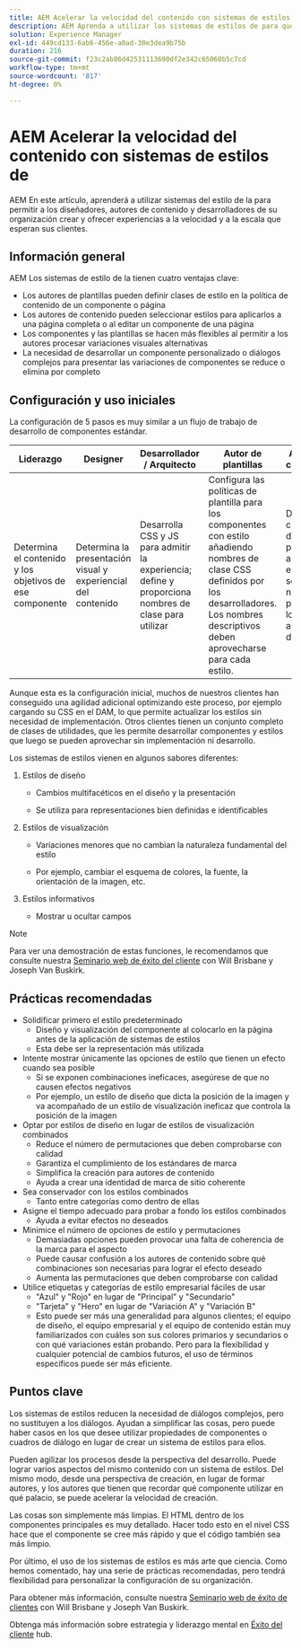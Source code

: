 ```yaml
---
title: AEM Acelerar la velocidad del contenido con sistemas de estilos de
description: AEM Aprenda a utilizar los sistemas de estilos de para que los diseñadores, los autores de contenido y los desarrolladores de su organización puedan crear y ofrecer experiencias a la velocidad y a la escala que esperan sus clientes.
solution: Experience Manager
exl-id: 449cd133-6ab6-456e-a0ad-30e3dea9b75b
duration: 216
source-git-commit: f23c2ab86d42531113690df2e342c65060b5c7cd
workflow-type: tm+mt
source-wordcount: '817'
ht-degree: 0%

---
```


# AEM Acelerar la velocidad del contenido con sistemas de estilos de

AEM En este artículo, aprenderá a utilizar sistemas del estilo de la para permitir a los diseñadores, autores de contenido y desarrolladores de su organización crear y ofrecer experiencias a la velocidad y a la escala que esperan sus clientes.

## Información general

AEM Los sistemas de estilo de la tienen cuatro ventajas clave:

* Los autores de plantillas pueden definir clases de estilo en la política de contenido de un componente o página
* Los autores de contenido pueden seleccionar estilos para aplicarlos a una página completa o al editar un componente de una página
* Los componentes y las plantillas se hacen más flexibles al permitir a los autores procesar variaciones visuales alternativas
* La necesidad de desarrollar un componente personalizado o diálogos complejos para presentar las variaciones de componentes se reduce o elimina por completo

## Configuración y uso iniciales

La configuración de 5 pasos es muy similar a un flujo de trabajo de desarrollo de componentes estándar.

| **Liderazgo** | **Designer** | **Desarrollador / Arquitecto** | **Autor de plantillas** | **Autor de contenido** |
| --- | --- | --- | --- | --- |
| Determina el contenido y los objetivos de ese componente | Determina la presentación visual y experiencial del contenido | Desarrolla CSS y JS para admitir la experiencia; define y proporciona nombres de clase para utilizar | Configura las políticas de plantilla para los componentes con estilo añadiendo nombres de clase CSS definidos por los desarrolladores. Los nombres descriptivos deben aprovecharse para cada estilo. | Durante la creación de páginas, aplica los estilos según sea necesario para lograr la apariencia deseada |

Aunque esta es la configuración inicial, muchos de nuestros clientes han conseguido una agilidad adicional optimizando este proceso, por ejemplo cargando su CSS en el DAM, lo que permite actualizar los estilos sin necesidad de implementación. Otros clientes tienen un conjunto completo de clases de utilidades, que les permite desarrollar componentes y estilos que luego se pueden aprovechar sin implementación ni desarrollo.

Los sistemas de estilos vienen en algunos sabores diferentes:

1. Estilos de diseño

   * Cambios multifacéticos en el diseño y la presentación

   * Se utiliza para representaciones bien definidas e identificables

1. Estilos de visualización
   * Variaciones menores que no cambian la naturaleza fundamental del estilo

   * Por ejemplo, cambiar el esquema de colores, la fuente, la orientación de la imagen, etc.

1. Estilos informativos

   * Mostrar u ocultar campos

>[!NOTE]
>
>Para ver una demostración de estas funciones, le recomendamos que consulte nuestra [Seminario web de éxito del cliente](https://adobecustomersuccess.adobeconnect.com/pob610c9mffjmp4/) con Will Brisbane y Joseph Van Buskirk.

## Prácticas recomendadas

* Solidificar primero el estilo predeterminado
   * Diseño y visualización del componente al colocarlo en la página antes de la aplicación de sistemas de estilos
   * Esta debe ser la representación más utilizada
* Intente mostrar únicamente las opciones de estilo que tienen un efecto cuando sea posible
   * Si se exponen combinaciones ineficaces, asegúrese de que no causen efectos negativos
   * Por ejemplo, un estilo de diseño que dicta la posición de la imagen y va acompañado de un estilo de visualización ineficaz que controla la posición de la imagen
* Optar por estilos de diseño en lugar de estilos de visualización combinados
   * Reduce el número de permutaciones que deben comprobarse con calidad
   * Garantiza el cumplimiento de los estándares de marca
   * Simplifica la creación para autores de contenido
   * Ayuda a crear una identidad de marca de sitio coherente
* Sea conservador con los estilos combinados
   * Tanto entre categorías como dentro de ellas
* Asigne el tiempo adecuado para probar a fondo los estilos combinados
   * Ayuda a evitar efectos no deseados
* Minimice el número de opciones de estilo y permutaciones
   * Demasiadas opciones pueden provocar una falta de coherencia de la marca para el aspecto
   * Puede causar confusión a los autores de contenido sobre qué combinaciones son necesarias para lograr el efecto deseado
   * Aumenta las permutaciones que deben comprobarse con calidad
* Utilice etiquetas y categorías de estilo empresarial fáciles de usar
   * &quot;Azul&quot; y &quot;Rojo&quot; en lugar de &quot;Principal&quot; y &quot;Secundario&quot;
   * &quot;Tarjeta&quot; y &quot;Hero&quot; en lugar de &quot;Variación A&quot; y &quot;Variación B&quot;
   * Esto puede ser más una generalidad para algunos clientes; el equipo de diseño, el equipo empresarial y el equipo de contenido están muy familiarizados con cuáles son sus colores primarios y secundarios o con qué variaciones están probando. Pero para la flexibilidad y cualquier potencial de cambios futuros, el uso de términos específicos puede ser más eficiente.

## Puntos clave

Los sistemas de estilos reducen la necesidad de diálogos complejos, pero no sustituyen a los diálogos. Ayudan a simplificar las cosas, pero puede haber casos en los que desee utilizar propiedades de componentes o cuadros de diálogo en lugar de crear un sistema de estilos para ellos.

Pueden agilizar los procesos desde la perspectiva del desarrollo. Puede lograr varios aspectos del mismo contenido con un sistema de estilos. Del mismo modo, desde una perspectiva de creación, en lugar de formar autores, y los autores que tienen que recordar qué componente utilizar en qué palacio, se puede acelerar la velocidad de creación.

Las cosas son simplemente más limpias. El HTML dentro de los componentes principales es muy detallado. Hacer todo esto en el nivel CSS hace que el componente se cree más rápido y que el código también sea más limpio.

Por último, el uso de los sistemas de estilos es más arte que ciencia. Como hemos comentado, hay una serie de prácticas recomendadas, pero tendrá flexibilidad para personalizar la configuración de su organización.

Para obtener más información, consulte nuestra [Seminario web de éxito de clientes](https://adobecustomersuccess.adobeconnect.com/pob610c9mffjmp4/) con Will Brisbane y Joseph Van Buskirk.

Obtenga más información sobre estrategia y liderazgo mental en [Éxito del cliente](https://experienceleague.adobe.com/docs/customer-success/customer-success/overview.html) hub.
